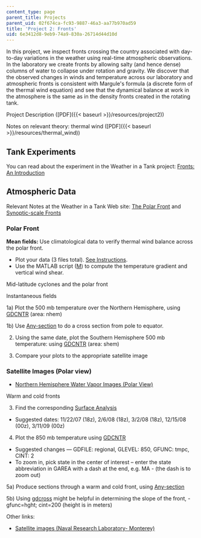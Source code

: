 ```yaml
---
content_type: page
parent_title: Projects
parent_uid: 02f674ca-fc93-9887-46a3-aa77b970ad59
title: 'Project 2: Fronts'
uid: 6e3412d8-9eb9-74a9-830a-26714d44d10d
---
```


In this project, we inspect fronts crossing the country associated with day-to-day variations in the weather using real-time atmospheric observations. In the laboratory we create fronts by allowing salty (and hence dense) columns of water to collapse under rotation and gravity. We discover that the observed changes in winds and temperature across our laboratory and atmospheric fronts is consistent with Margule's formula (a discrete form of the thermal wind equation) and see that the dynamical balance at work in the atmosphere is the same as in the density fronts created in the rotating tank.

Project Description ([PDF]({{< baseurl >}}/resources/project2))

Notes on relevant theory: thermal wind ([PDF]({{< baseurl >}}/resources/thermal_wind))

Tank Experiments
----------------

You can read about the experiment in the Weather in a Tank project: [Fronts: An Introduction](http://weathertank.mit.edu/links/projects/fronts-an-introduction)

Atmospheric Data
----------------

Relevant Notes at the Weather in a Tank Web site: [The Polar Front](http://weathertank.mit.edu/links/projects/fronts-an-introduction/fronts-atmosphere-the-polar-front) and [Synoptic-scale Fronts](http://weathertank.mit.edu/links/projects/fronts-an-introduction/fronts-atmosphere-synoptic-scale-fronts)

### Polar Front

**Mean fields:** Use climatological data to verify thermal wind balance across the polar front.

*   Plot your data (3 files total). [See Instructions](http://halo.mit.edu/paoc.mit.edu/12307/front/thermalwind_instructions.htm).
*   Use the MATLAB script ([M](/courses/earth-atmospheric-and-planetary-sciences/12-307-weather-and-climate-laboratory-spring-2009/projects/thermalwind.m)) to compute the temperature gradient and vertical wind shear.

Mid-latitude cyclones and the polar front

Instantaneous fields

1a) Plot the 500 mb temperature over the Northern Hemisphere, using [GDCNTR](https://www.unidata.ucar.edu/software/gempak/man/prog/gdcntr.html) (area: nhem)

1b) Use [Any-section](http://paoc.mit.edu/synoptic/custom/anysection.asp) to do a cross section from pole to equator.

2) Using the same date, plot the Southern Hemisphere 500 mb temperature: using [GDCNTR](https://www.unidata.ucar.edu/software/gempak/man/prog/gdcntr.html) (area: shem)

3) Compare your plots to the appropriate satellite image

### Satellite Images (Polar view)

*   [Northern Hemisphere Water Vapor Images (Polar View)](http://www.meteo.psu.edu/~gadomski/SAT_NHEM/atlanimwv.html)

Warm and cold fronts

3) Find the corresponding [Surface Analysis](http://weather.unisys.com/archive/sfc_map/)

*   Suggested dates: 11/22/07 (18z), 2/6/08 (18z), 3/2/08 (18z), 12/15/08 (00z), 3/11/09 (00z)

4) Plot the 850 mb temperature using [GDCNTR](http://cmpo4.mit.edu/gempk/gdcntr.asp)

*   Suggested changes — GDFILE: regional, GLEVEL: 850, GFUNC: tmpc, CINT: 2
*   To zoom in, pick state in the center of interest – enter the state abbreviation in GAREA with a dash at the end, e.g. MA - (the dash is to zoom out)

5a) Produce sections through a warm and cold front, using [Any-section](http://paoc.mit.edu/synoptic/custom/anysection.asp)

5b) Using [gdcross](https://www.unidata.ucar.edu/software/gempak/man/prog/gdcross.html) might be helpful in determining the slope of the front, - gfunc=hght; cint=200 (height is in meters)

Other links:

*   [Satellite images (Naval Research Laboratory- Monterey)](http://www.nrlmry.navy.mil/sat-bin/global.cgi)